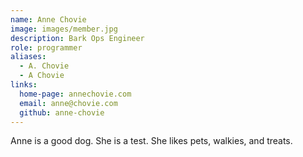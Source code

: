 ```yaml
---
name: Anne Chovie
image: images/member.jpg
description: Bark Ops Engineer
role: programmer
aliases:
  - A. Chovie
  - A Chovie
links:
  home-page: annechovie.com
  email: anne@chovie.com
  github: anne-chovie
---
```


Anne is a good dog.
She is a test.
She likes pets, walkies, and treats.
